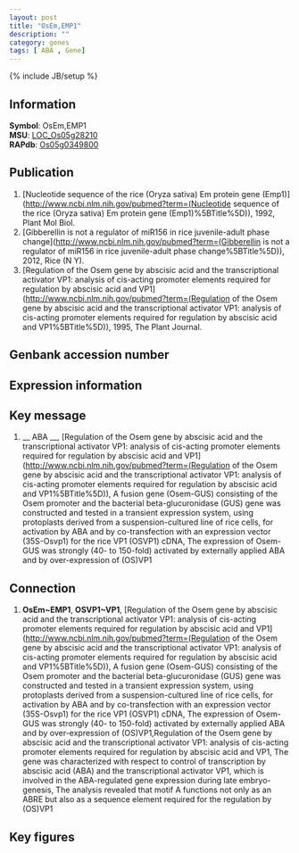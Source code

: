 ```yaml
---
layout: post
title: "OsEm,EMP1"
description: ""
category: genes
tags: [ ABA , Gene]
---
```

{% include JB/setup %}

## Information
__Symbol__: OsEm,EMP1  
__MSU__: [LOC_Os05g28210](http://rice.plantbiology.msu.edu/cgi-bin/ORF_infopage.cgi?orf=LOC_Os05g28210)  
__RAPdb__: [Os05g0349800](http://rapdb.dna.affrc.go.jp/viewer/gbrowse_details/irgsp1?name=Os05g0349800)  

## Publication
1. [Nucleotide sequence of the rice (Oryza sativa) Em protein gene (Emp1)](http://www.ncbi.nlm.nih.gov/pubmed?term=(Nucleotide sequence of the rice (Oryza sativa) Em protein gene (Emp1)%5BTitle%5D)), 1992, Plant Mol Biol.
2. [Gibberellin is not a regulator of miR156 in rice juvenile-adult phase change](http://www.ncbi.nlm.nih.gov/pubmed?term=(Gibberellin is not a regulator of miR156 in rice juvenile-adult phase change%5BTitle%5D)), 2012, Rice (N Y).
3. [Regulation of the Osem gene by abscisic acid and the transcriptional activator VP1: analysis of cis-acting promoter elements required for regulation by abscisic acid and VP1](http://www.ncbi.nlm.nih.gov/pubmed?term=(Regulation of the Osem gene by abscisic acid and the transcriptional activator VP1: analysis of cis-acting promoter elements required for regulation by abscisic acid and VP1%5BTitle%5D)), 1995, The Plant Journal.

## Genbank accession number

## Expression information

## Key message
1. __ ABA __, [Regulation of the Osem gene by abscisic acid and the transcriptional activator VP1: analysis of cis-acting promoter elements required for regulation by abscisic acid and VP1](http://www.ncbi.nlm.nih.gov/pubmed?term=(Regulation of the Osem gene by abscisic acid and the transcriptional activator VP1: analysis of cis-acting promoter elements required for regulation by abscisic acid and VP1%5BTitle%5D)),  A fusion gene (Osem-GUS) consisting of the Osem promoter and the bacterial beta-glucuronidase (GUS) gene was constructed and tested in a transient expression system, using protoplasts derived from a suspension-cultured line of rice cells, for activation by ABA and by co-transfection with an expression vector (35S-Osvp1) for the rice VP1 (OSVP1) cDNA, The expression of Osem-GUS was strongly (40- to 150-fold) activated by externally applied ABA and by over-expression of (OS)VP1

## Connection
1. __OsEm~EMP1__, __OSVP1~VP1__, [Regulation of the Osem gene by abscisic acid and the transcriptional activator VP1: analysis of cis-acting promoter elements required for regulation by abscisic acid and VP1](http://www.ncbi.nlm.nih.gov/pubmed?term=(Regulation of the Osem gene by abscisic acid and the transcriptional activator VP1: analysis of cis-acting promoter elements required for regulation by abscisic acid and VP1%5BTitle%5D)),  A fusion gene (Osem-GUS) consisting of the Osem promoter and the bacterial beta-glucuronidase (GUS) gene was constructed and tested in a transient expression system, using protoplasts derived from a suspension-cultured line of rice cells, for activation by ABA and by co-transfection with an expression vector (35S-Osvp1) for the rice VP1 (OSVP1) cDNA, The expression of Osem-GUS was strongly (40- to 150-fold) activated by externally applied ABA and by over-expression of (OS)VP1,Regulation of the Osem gene by abscisic acid and the transcriptional activator VP1: analysis of cis-acting promoter elements required for regulation by abscisic acid and VP1, The gene was characterized with respect to control of transcription by abscisic acid (ABA) and the transcriptional activator VP1, which is involved in the ABA-regulated gene expression during late embryo-genesis, The analysis revealed that motif A functions not only as an ABRE but also as a sequence element required for the regulation by (OS)VP1

## Key figures



